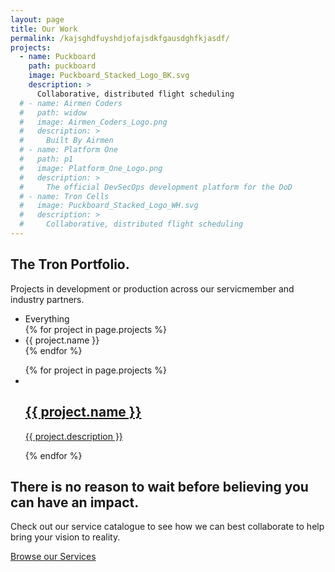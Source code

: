 ```yaml
---
layout: page
title: Our Work
permalink: /kajsghdfuyshdjofajsdkfgausdghfkjasdf/
projects:
  - name: Puckboard
    path: puckboard
    image: Puckboard_Stacked_Logo_BK.svg
    description: >
      Collaborative, distributed flight scheduling
  # - name: Airmen Coders
  #   path: widow
  #   image: Airmen_Coders_Logo.png
  #   description: >
  #     Built By Airmen
  # - name: Platform One
  #   path: p1
  #   image: Platform_One_Logo.png
  #   description: >
  #     The official DevSecOps development platform for the DoD
  # - name: Tron Cells
  #   image: Puckboard_Stacked_Logo_WH.svg
  #   description: >
  #     Collaborative, distributed flight scheduling
---
```


<!-- Slider Start -->
<section id="global-header">
    <div class="container">
        <div class="row">
            <div class="col-md-12">
                <div class="block">
                    <h1>The Tron Portfolio.</h1>
                    <p>Projects in development or production across our servicmember and industry partners.</p>
                </div>
            </div>
        </div>
    </div>
</section>

<!-- Portfolio Start -->
<section id="portfolio-work">
    <div class="container">
        <div class="row">
          <div class="col-md-12">
            <div class="block">
              <div class="portfolio-menu">
                <ul>
                    <li class="filter" data-filter="all">Everything</li>
                    {% for project in page.projects %}
                    <li class="filter" data-filter=".{{ project.path }}">{{ project.name }}</li>
                    {% endfor %}
                </ul>
              </div>
              <div class="portfolio-contant">
                <ul id="portfolio-contant-active">
                    {% for project in page.projects %}
                    <li class="mix {{ project.path }}">
                      <a href="{{ '/portfolio/' | append: project.path  | absolute_url }}">
                        <img src="{{ '/img/portfolio/' | append: project.image  | absolute_url }}" alt="">
                        <div class="overly">
                          <div class="position-center">
                            <h2>{{ project.name }}</h2>
                            <p>{{ project.description }}</p>
                          </div>
                        </div>
                      </a>
                   </li>
                   {% endfor %}
                </ul>
              </div>
            </div>
          </div>
        </div>
    </div>
</section>

<!-- Clients Logo Section Start -->
<!-- <section id="clients-logo-section">
  <div class="container">
    <div class="row">
      <div class="col-md-12">
        <div class="block">
          <div id="clients-logo" class="owl-carousel">
            <div class="clients-logo-img">
              <img src="{{ '/img/clients/clients-logo1.png' | absolute_url }}" alt="Features">
            </div>
            <div class="clients-logo-img">
              <img src="{{ '/img/clients/clients-logo2.png' | absolute_url }}" alt="Features">
            </div>
            <div class="clients-logo-img">
              <img src="{{ '/img/clients/clients-logo3.png' | absolute_url }}" alt="Features">
            </div>
            <div class="clients-logo-img">
              <img src="{{ '/img/clients/clients-logo4.png' | absolute_url }}" alt="Features">
            </div>
            <div class="clients-logo-img">
              <img src="{{ '/img/clients/clients-logo5.png' | absolute_url }}" alt="Features">
            </div>
            <div class="clients-logo-img">
              <img src="{{ '/img/clients/clients-logo3.png' | absolute_url }}" alt="Features">
            </div>
            <div class="clients-logo-img">
              <img src="{{ '/img/clients/clients-logo2.png' | absolute_url }}" alt="Features">
            </div>
            <div class="clients-logo-img">
              <img src="{{ '/img/clients/clients-logo5.png' | absolute_url }}" alt="Features">
            </div>
            <div class="clients-logo-img">
              <img src="{{ '/img/clients/clients-logo1.png' | absolute_url }}" alt="Features">
            </div>
            <div class="clients-logo-img">
              <img src="{{ '/img/clients/clients-logo4.png' | absolute_url }}" alt="Features">
            </div>
            <div class="clients-logo-img">
              <img src="{{ '/img/clients/clients-logo5.png' | absolute_url }}" alt="Features">
            </div>
            <div class="clients-logo-img">
              <img src="{{ '/img/clients/clients-logo3.png' | absolute_url }}" alt="Features">
            </div>
          </div>
        </div>
      </div>
    </div>
  </div>
</section> -->


<!-- Call to action Start -->
<section id="call-to-action">
  <div class="container">
    <div class="row">
      <div class="col-md-12">
        <div class="block">
          <h2>There is no reason to wait before believing you can have an impact.</h2>
          <p>Check out our service catalogue to see how we can best collaborate to help bring your vision to reality.</p>
          <a class="btn btn-default btn-call-to-action" href="{{ '/#service' | absolute_url }}" >Browse our Services</a>
        </div>
      </div>
    </div>
  </div>
</section>
